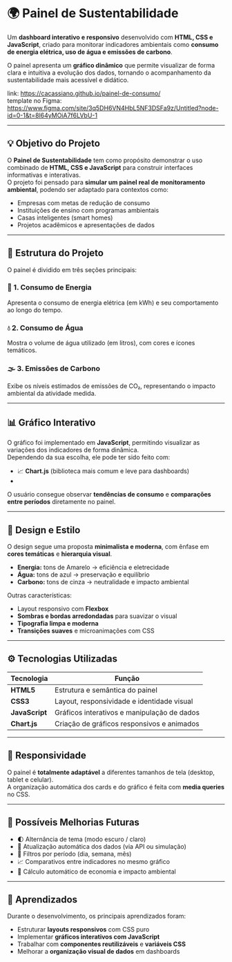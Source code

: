 # 🌍 Painel de Sustentabilidade

Um **dashboard interativo e responsivo** desenvolvido com **HTML, CSS e JavaScript**, criado para monitorar indicadores ambientais como **consumo de energia elétrica, uso de água e emissões de carbono**.

O painel apresenta um **gráfico dinâmico** que permite visualizar de forma clara e intuitiva a evolução dos dados, tornando o acompanhamento da sustentabilidade mais acessível e didático.

link: https://cacassiano.github.io/painel-de-consumo/                     
template no Figma: https://www.figma.com/site/3q5DH6VN4HbL5NF3DSFa9z/Untitled?node-id=0-1&t=8l64yMOiA7f6LVbU-1

------------------------------------------------------------------------------------------------------------------------------------------------------------------------------------------------------------------------

## 💡 Objetivo do Projeto

O **Painel de Sustentabilidade** tem como propósito demonstrar o uso combinado de **HTML, CSS e JavaScript** para construir interfaces informativas e interativas.  
O projeto foi pensado para **simular um painel real de monitoramento ambiental**, podendo ser adaptado para contextos como:

- Empresas com metas de redução de consumo  
- Instituições de ensino com programas ambientais  
- Casas inteligentes (smart homes)  
- Projetos acadêmicos e apresentações de dados  

-------------------------------------------------------------------------------------------------------------------------------------------------------------------------------------------------------------------

## 🧱 Estrutura do Projeto

O painel é dividido em três seções principais:

### 🔋 1. Consumo de Energia
Apresenta o consumo de energia elétrica (em kWh) e seu comportamento ao longo do tempo.

### 💧 2. Consumo de Água
Mostra o volume de água utilizado (em litros), com cores e ícones temáticos.

### 🌫️ 3. Emissões de Carbono
Exibe os níveis estimados de emissões de CO₂, representando o impacto ambiental da atividade medida.

----------------------------------------------------------------------------------------------------------------------------------------------------------------------------------------------------------------

## 📊 Gráfico Interativo

O gráfico foi implementado em **JavaScript**, permitindo visualizar as variações dos indicadores de forma dinâmica.  
Dependendo da sua escolha, ele pode ter sido feito com:

- 📈 **Chart.js** (biblioteca mais comum e leve para dashboards)
- 
O usuário consegue observar **tendências de consumo** e **comparações entre períodos** diretamente no painel.

-----------------------------------------------------------------------------------------------------------------------------------------------------------------------------------------------------------------------

## 🎨 Design e Estilo

O design segue uma proposta **minimalista e moderna**, com ênfase em **cores temáticas** e **hierarquia visual**.

- **Energia:** tons de Amarelo → eficiência e eletrecidade  
- **Água:** tons de azul → preservação e equilíbrio  
- **Carbono:** tons de cinza → neutralidade e impacto ambiental  

Outras características:

- Layout responsivo com **Flexbox**  
- **Sombras e bordas arredondadas** para suavizar o visual  
- **Tipografia limpa e moderna**  
- **Transições suaves** e microanimações com CSS  

-------------------------------------------------------------------------------------------------------------------------------------------------------------------------------------------------------------

## ⚙️ Tecnologias Utilizadas

| Tecnologia | Função |
|-------------|--------|
| **HTML5** | Estrutura e semântica do painel |
| **CSS3** | Layout, responsividade e identidade visual |
| **JavaScript** | Gráficos interativos e manipulação de dados |
| **Chart.js** | Criação de gráficos responsivos e animados |

----------------------------------------------------------------------------------------------------------------------------------------------------------------------------------------------------------------

## 📱 Responsividade

O painel é **totalmente adaptável** a diferentes tamanhos de tela (desktop, tablet e celular).  
A organização automática dos cards e do gráfico é feita com **media queries** no CSS.

-------------------------------------------------------------------------------------------------------------------------------------------------------------------------------------------------------------------

## 🚀 Possíveis Melhorias Futuras

- 🌓 Alternância de tema (modo escuro / claro)  
- 🔄 Atualização automática dos dados (via API ou simulação)  
- 📆 Filtros por período (dia, semana, mês)  
- 📈 Comparativos entre indicadores no mesmo gráfico  
- 🌿 Cálculo automático de economia e impacto ambiental  

---

## 🧠 Aprendizados

Durante o desenvolvimento, os principais aprendizados foram:

- Estruturar **layouts responsivos** com CSS puro  
- Implementar **gráficos interativos com JavaScript**  
- Trabalhar com **componentes reutilizáveis** e **variáveis CSS**  
- Melhorar a **organização visual de dados** em dashboards  




